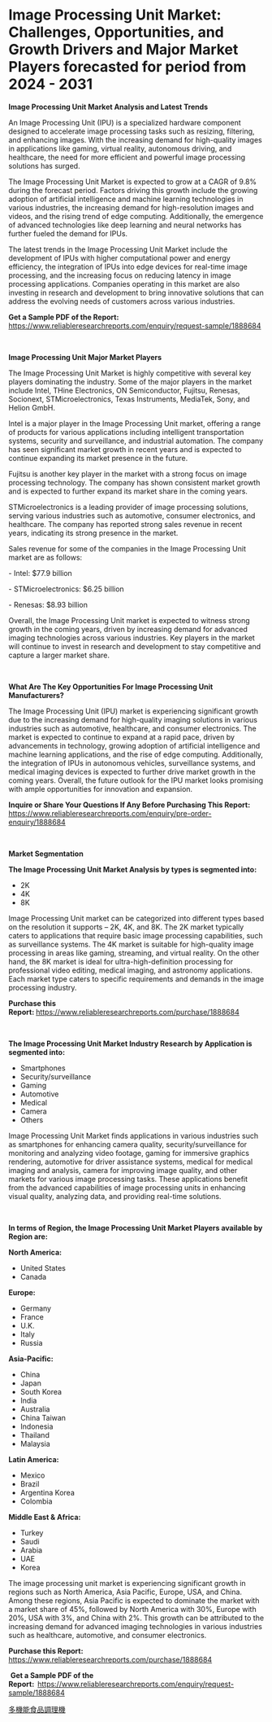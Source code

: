 <p><h1>Image Processing Unit Market: Challenges, Opportunities, and Growth Drivers and Major Market Players forecasted for period from 2024 - 2031</h1></p><p><strong>Image Processing Unit Market Analysis and Latest Trends</strong></p>
<p><p>An Image Processing Unit (IPU) is a specialized hardware component designed to accelerate image processing tasks such as resizing, filtering, and enhancing images. With the increasing demand for high-quality images in applications like gaming, virtual reality, autonomous driving, and healthcare, the need for more efficient and powerful image processing solutions has surged.</p><p>The Image Processing Unit Market is expected to grow at a CAGR of 9.8% during the forecast period. Factors driving this growth include the growing adoption of artificial intelligence and machine learning technologies in various industries, the increasing demand for high-resolution images and videos, and the rising trend of edge computing. Additionally, the emergence of advanced technologies like deep learning and neural networks has further fueled the demand for IPUs.</p><p>The latest trends in the Image Processing Unit Market include the development of IPUs with higher computational power and energy efficiency, the integration of IPUs into edge devices for real-time image processing, and the increasing focus on reducing latency in image processing applications. Companies operating in this market are also investing in research and development to bring innovative solutions that can address the evolving needs of customers across various industries.</p></p>
<p><strong>Get a Sample PDF of the Report:&nbsp;</strong> <a href="https://www.reliableresearchreports.com/enquiry/request-sample/1888684">https://www.reliableresearchreports.com/enquiry/request-sample/1888684</a></p>
<p>&nbsp;</p>
<p><strong>Image Processing Unit Major Market Players</strong></p>
<p><p>The Image Processing Unit Market is highly competitive with several key players dominating the industry. Some of the major players in the market include Intel, THine Electronics, ON Semiconductor, Fujitsu, Renesas, Socionext, STMicroelectronics, Texas Instruments, MediaTek, Sony, and Helion GmbH.</p><p>Intel is a major player in the Image Processing Unit market, offering a range of products for various applications including intelligent transportation systems, security and surveillance, and industrial automation. The company has seen significant market growth in recent years and is expected to continue expanding its market presence in the future.</p><p>Fujitsu is another key player in the market with a strong focus on image processing technology. The company has shown consistent market growth and is expected to further expand its market share in the coming years.</p><p>STMicroelectronics is a leading provider of image processing solutions, serving various industries such as automotive, consumer electronics, and healthcare. The company has reported strong sales revenue in recent years, indicating its strong presence in the market.</p><p>Sales revenue for some of the companies in the Image Processing Unit market are as follows:</p><p>- Intel: $77.9 billion</p><p>- STMicroelectronics: $6.25 billion</p><p>- Renesas: $8.93 billion</p><p>Overall, the Image Processing Unit market is expected to witness strong growth in the coming years, driven by increasing demand for advanced imaging technologies across various industries. Key players in the market will continue to invest in research and development to stay competitive and capture a larger market share.</p></p>
<p>&nbsp;</p>
<p><strong>What Are The Key Opportunities For Image Processing Unit Manufacturers?</strong></p>
<p><p>The Image Processing Unit (IPU) market is experiencing significant growth due to the increasing demand for high-quality imaging solutions in various industries such as automotive, healthcare, and consumer electronics. The market is expected to continue to expand at a rapid pace, driven by advancements in technology, growing adoption of artificial intelligence and machine learning applications, and the rise of edge computing. Additionally, the integration of IPUs in autonomous vehicles, surveillance systems, and medical imaging devices is expected to further drive market growth in the coming years. Overall, the future outlook for the IPU market looks promising with ample opportunities for innovation and expansion.</p></p>
<p><strong>Inquire or Share Your Questions If Any Before Purchasing This Report:</strong> <a href="https://www.reliableresearchreports.com/enquiry/pre-order-enquiry/1888684">https://www.reliableresearchreports.com/enquiry/pre-order-enquiry/1888684</a></p>
<p>&nbsp;</p>
<p><strong>Market Segmentation</strong></p>
<p><strong>The Image Processing Unit Market Analysis by types is segmented into:</strong></p>
<p><ul><li>2K</li><li>4K</li><li>8K</li></ul></p>
<p><p>Image Processing Unit market can be categorized into different types based on the resolution it supports – 2K, 4K, and 8K. The 2K market typically caters to applications that require basic image processing capabilities, such as surveillance systems. The 4K market is suitable for high-quality image processing in areas like gaming, streaming, and virtual reality. On the other hand, the 8K market is ideal for ultra-high-definition processing for professional video editing, medical imaging, and astronomy applications. Each market type caters to specific requirements and demands in the image processing industry.</p></p>
<p><strong>Purchase this Report:&nbsp;</strong><a href="https://www.reliableresearchreports.com/purchase/1888684">https://www.reliableresearchreports.com/purchase/1888684</a></p>
<p>&nbsp;</p>
<p><strong>The Image Processing Unit Market Industry Research by Application is segmented into:</strong></p>
<p><ul><li>Smartphones</li><li>Security/surveillance</li><li>Gaming</li><li>Automotive</li><li>Medical</li><li>Camera</li><li>Others</li></ul></p>
<p><p>Image Processing Unit Market finds applications in various industries such as smartphones for enhancing camera quality, security/surveillance for monitoring and analyzing video footage, gaming for immersive graphics rendering, automotive for driver assistance systems, medical for medical imaging and analysis, camera for improving image quality, and other markets for various image processing tasks. These applications benefit from the advanced capabilities of image processing units in enhancing visual quality, analyzing data, and providing real-time solutions.</p></p>
<p>&nbsp;</p>
<p><strong>In terms of Region, the Image Processing Unit Market Players available by Region are:</strong></p>
<p>
    <p> <strong> North America: </strong>
        <ul>
            <li>United States</li>
            <li>Canada</li>
        </ul>
        </p> 
    <p> <strong> Europe: </strong>
        <ul>
            <li>Germany</li>
            <li>France</li>
            <li>U.K.</li>
            <li>Italy</li>
            <li>Russia</li>
        </ul>
        </p> 
    <p> <strong> Asia-Pacific: </strong>
        <ul>
            <li>China</li>
            <li>Japan</li>
            <li>South Korea</li>
            <li>India</li>
            <li>Australia</li>
            <li>China Taiwan</li>
            <li>Indonesia</li>
            <li>Thailand</li>
            <li>Malaysia</li>
        </ul>
        </p> 
    <p> <strong> Latin America: </strong>
        <ul>
            <li>Mexico</li>
            <li>Brazil</li>
            <li>Argentina Korea</li>
            <li>Colombia</li>
        </ul>
        </p> 
    <p> <strong> Middle East & Africa: </strong>
        <ul>
            <li>Turkey</li>
            <li>Saudi</li>
            <li>Arabia</li>
            <li>UAE</li>
            <li>Korea</li>
        </ul>
    </p>
    </p>
<p><p>The image processing unit market is experiencing significant growth in regions such as North America, Asia Pacific, Europe, USA, and China. Among these regions, Asia Pacific is expected to dominate the market with a market share of 45%, followed by North America with 30%, Europe with 20%, USA with 3%, and China with 2%. This growth can be attributed to the increasing demand for advanced imaging technologies in various industries such as healthcare, automotive, and consumer electronics.</p></p>
<p><strong>Purchase this Report: </strong><a href="https://www.reliableresearchreports.com/purchase/1888684">https://www.reliableresearchreports.com/purchase/1888684</a></p>
<p>&nbsp;<strong>Get a Sample PDF of the Report:&nbsp;&nbsp;</strong><a href="https://www.reliableresearchreports.com/enquiry/request-sample/1888684">https://www.reliableresearchreports.com/enquiry/request-sample/1888684</a></p>
<p><strong></strong></p>
<p><p><a href="https://github.com/nemesis2824/Market-Research-Report-List-1/blob/main/376483811083.md">多機能食品調理機</a></p></p>